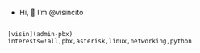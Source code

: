 - Hi, 👋 I’m @visincito



```

[visin](admin-pbx)
interests=!all,pbx,asterisk,linux,networking,python

``` 




